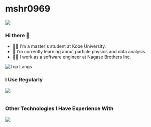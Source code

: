 # mshr0969
![](https://komarev.com/ghpvc/?username=mshr0969&color=blue)
### Hi there 👋

- 👨‍🎓 I'm a master's student at Kobe University.
- 🌱 I’m currently learning about particle physics and data analysis.
- 🧑‍💻 I work as a software engineer at Nagase Brothers Inc.

![Top Langs](http://github-profile-summary-cards.vercel.app/api/cards/profile-details?username=mshr0969)

### I Use Regularly

<img src="https://skillicons.dev/icons?i=go,aws,docker,terraform,mysql" /> <br /><br />

### Other Technologies I Have Experience With
<img src="https://skillicons.dev/icons?i=py,cpp,js,ts,react,nextjs,materialui,fastapi,postgres,sqlite,linux,githubactions" /> <br /><br />
